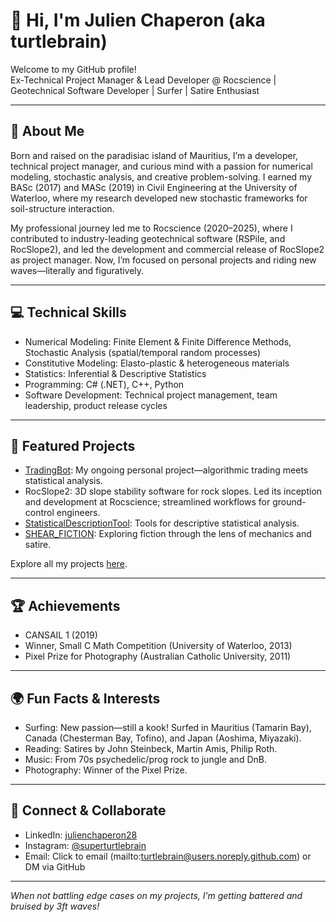 # 👋 Hi, I'm Julien Chaperon (aka turtlebrain)

Welcome to my GitHub profile!  
Ex-Technical Project Manager & Lead Developer @ Rocscience | Geotechnical Software Developer | Surfer | Satire Enthusiast

---

## 🚀 About Me

Born and raised on the paradisiac island of Mauritius, I’m a developer, technical project manager, and curious mind with a passion for numerical modeling, stochastic analysis, and creative problem-solving. I earned my BASc (2017) and MASc (2019) in Civil Engineering at the University of Waterloo, where my research developed new stochastic frameworks for soil-structure interaction.

My professional journey led me to Rocscience (2020–2025), where I contributed to industry-leading geotechnical software (RSPile, and RocSlope2), and led the development and commercial release of RocSlope2 as project manager. Now, I’m focused on personal projects and riding new waves—literally and figuratively.

---

## 💻 Technical Skills

- Numerical Modeling: Finite Element & Finite Difference Methods, Stochastic Analysis (spatial/temporal random processes)
- Constitutive Modeling: Elasto-plastic & heterogeneous materials
- Statistics: Inferential & Descriptive Statistics
- Programming: C# (.NET), C++, Python
- Software Development: Technical project management, team leadership, product release cycles

---

## 🌟 Featured Projects

- [TradingBot](https://github.com/turtlebrain/TradingBot): My ongoing personal project—algorithmic trading meets statistical analysis.
- RocSlope2: 3D slope stability software for rock slopes. Led its inception and development at Rocscience; streamlined workflows for ground-control engineers.
- [StatisticalDescriptionTool](https://github.com/turtlebrain/StatisticalDescriptionTool): Tools for descriptive statistical analysis.
- [SHEAR_FICTION](https://github.com/turtlebrain/SHEAR_FICTION): Exploring fiction through the lens of mechanics and satire.

Explore all my projects [here](https://github.com/turtlebrain?tab=repositories).

---

## 🏆 Achievements

- CANSAIL 1 (2019)
- Winner, Small C Math Competition (University of Waterloo, 2013)
- Pixel Prize for Photography (Australian Catholic University, 2011)

---

## 🌍 Fun Facts & Interests

- Surfing: New passion—still a kook! Surfed in Mauritius (Tamarin Bay), Canada (Chesterman Bay, Tofino), and Japan (Aoshima, Miyazaki).
- Reading: Satires by John Steinbeck, Martin Amis, Philip Roth.
- Music: From 70s psychedelic/prog rock to jungle and DnB.
- Photography: Winner of the Pixel Prize.

---

## 🤝 Connect & Collaborate

- LinkedIn: [julienchaperon28](https://www.linkedin.com/in/julienchaperon28/)
- Instagram: [@superturtlebrain](https://www.instagram.com/superturtlebrain/)
- Email: Click to email (mailto:turtlebrain@users.noreply.github.com) or DM via GitHub

---

*When not battling edge cases on my projects, I’m getting battered and bruised by 3ft waves!*
